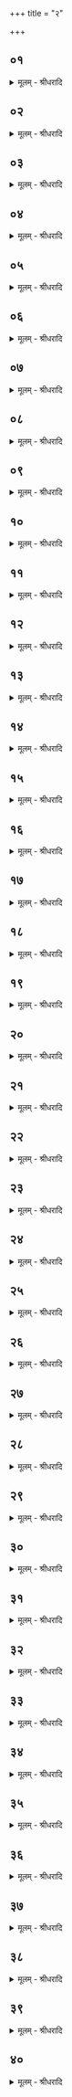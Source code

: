 +++
title = "२"

+++


## ०१
<details><summary>मूलम् - श्रीधरादि</summary>

प्राजापत्यं च᳘रका ऽआ᳘लभन्ते॥  
प्रजा᳘पतिरग्निं᳘ चि᳘त्वा ऽग्नि᳘रभवत्तद्य᳘देत᳘माल᳘भते त᳘दे᳘वाग्नेर᳘न्तं प᳘र्येती᳘ति[[!!]]॥
</details>

## ०२
<details><summary>मूलम् - श्रीधरादि</summary>

श्यामो᳘ भवति॥  
द्वया᳘नि वै᳘ श्याम᳘स्य लो᳘मानि शुक्ला᳘नि च कृष्णा᳘नि च द्वन्द्वं᳘ मिथुनं᳘ प्रज᳘ननं त᳘दस्य प्राजापत्य᳘ᳫँ᳘ रूपं᳘ तूपरो᳘ भवति तूपरो हि᳘ प्रजा᳘पतिः॥
</details>

## ०३
<details><summary>मूलम् - श्रीधरादि</summary>

तस्यै᳘कविᳫँ᳭शतिः सामिधेन्यः᳘॥  
(न्यो) द्वा᳘दश मा᳘साः प᳘ञ्च ऽर्त᳘वस्त्र᳘य ऽइमे᳘ लोका᳘ ऽअसा᳘वादित्य᳘ ऽएकविᳫँ᳭श᳘ ऽएष᳘ प्रजा᳘पतिः प्रजा᳘पतिरग्निर्या᳘वानग्निर्या᳘वत्यस्य मा᳘त्रा ता᳘वतै᳘वैनमेतत्स᳘मिन्द्धे॥
</details>

## ०४
<details><summary>मूलम् - श्रीधरादि</summary>

य᳘द्वेवै᳘कविᳫँ᳭शतिः॥  
(रे) एकविᳫँ᳭शो वै पु᳘रुषो द᳘श ह᳘स्त्या ऽअङ्गु᳘लयो द᳘श पा᳘द्या ऽआ᳘त्मैकविᳫँ᳭शः पु᳘रुषः प्रजा᳘पतिः प्रजा᳘पतिरग्निर्या᳘वानग्निर्या᳘वत्यस्य मा᳘त्रा ता᳘वतै᳘वैनमेतत्स᳘मिन्द्धे॥
</details>

## ०५
<details><summary>मूलम् - श्रीधरादि</summary>

(न्द्ध ऽ) उभ᳘यीर्गायत्री᳘श्च त्रिष्टु᳘भश्चा᳘न्वाह॥  
ता᳘सामुक्तो ब᳘न्धुरुक्त᳘म्वे᳘वान्वृच᳘ᳫँ᳘ हिरण्यगर्भ᳘वत्या ऽऽघारमा᳘घारयति प्रजा᳘पतिर्व्वै᳘ हिरण्यगर्भः᳘ प्रजा᳘पति᳘रग्निर्द्वा᳘दशा᳘प्रियस्ता᳘सामुक्तो ब᳘न्धुरुक्त᳘म्वे᳘वान्वृचं᳘ प्राजापत्यः᳘ पशुपुरोडाशो य᳘ ऽएव᳘ पशोर्ब᳘न्धुः स᳘ पुरोडा᳘शस्य द्वा᳘दशकपालो द्वा᳘दश मा᳘साः संव्वत्सरः᳘ संवत्सरः᳘ प्रजा᳘पतिः क᳘द्वत्यो याज्यानुवा᳘क्याः को हि᳘ प्रजा᳘पतिः॥
</details>

## ०६
<details><summary>मूलम् - श्रीधरादि</summary>

(र᳘) अ᳘थैतं᳘ व्वाय᳘वे नियु᳘त्वते॥  
शुक्लं᳘ तूपरमा᳘लभते प्रजा᳘पतिः प्रजाः᳘ सृ᳘ष्ट्वा ऽनु᳘व्यैक्षत तस्या᳘त्यानन्देन रे᳘तः प᳘रापत᳘त्सो ऽजः᳘ शुक्ल᳘स्तूपरो᳘ लप्सु᳘द्यभवद्र᳘सो[[!!]] वै रे᳘तो या᳘वानु वै र᳘सस्ता᳘वानात्मा तद्य᳘देत᳘माल᳘भते त᳘दे᳘वाग्नेर᳘न्तं प᳘र्येति शुक्लो᳘ भवति शुक्लᳫँ᳭ हि रे᳘तस्तूपरो᳘ भवति तूपरᳫँ᳭ हि रे᳘तो व्वाय᳘वे भवति प्राणो वै᳘ व्वायुर्नियु᳘त्वते[[!!]] भवत्युदानो वै᳘ नियु᳘तः प्राणोदाना᳘वे᳘वास्मिन्नेत᳘द्दधाति॥
</details>

## ०७
<details><summary>मूलम् - श्रीधरादि</summary>

य᳘द्वे᳘वैतं᳘ व्वाय᳘वे नियु᳘त्वते॥  
शुक्लं᳘ तूपर᳘माल᳘भते प्रजा᳘पतिं व्वि᳘स्रस्तं य᳘त्र देवाः᳘ सम᳘स्कुर्वन्त्स᳘ यो ऽस्मात्प्राणो᳘ मध्यत᳘ उद᳘क्रामत्त᳘मस्मिन्नेते᳘न पशु᳘ना ऽदधुस्त᳘थै᳘वास्मिन्नय᳘मेत᳘द्दधाति व्वाय᳘वे भवति प्राणो वै᳘ व्वायु᳘र्नियु᳘त्वते भवत्युदानो वै᳘ नियु᳘तः प्राणोदाना᳘वे᳘वास्मिन्नेत᳘द्दधाति शुक्लो᳘ भवति शुक्लो हि᳘ व्वायु᳘स्तूपरो᳘ भवति तूपरो हि᳘ व्वायुः॥
</details>

## ०८
<details><summary>मूलम् - श्रीधरादि</summary>

(स्त᳘) त᳘स्य सप्त᳘दश सामिधे᳘न्यः[[!!]]॥  
सप्तदशो वै᳘ संव्वत्सरो द्वा᳘दश मा᳘साः प᳘ञ्च ऽर्त᳘वः संव्वत्सरः᳘ प्रजा᳘पतिरग्निर्या᳘वानग्निर्या᳘वत्यस्य मा᳘त्रा ता᳘वतै᳘वैनमेतत्स᳘मिन्द्धे॥
</details>

## ०९
<details><summary>मूलम् - श्रीधरादि</summary>

य᳘द्वेव᳘ सप्त᳘दश॥  
सप्तदशो वै पु᳘रुषो द᳘श प्राणा᳘श्चत्वार्य᳘ङ्गान्यात्मा᳘ पञ्चदशो᳘ ग्रीवाः᳘ षोड᳘श्यः[[!!]] शि᳘रः सप्तदशं पु᳘रुषः प्रजा᳘पतिः प्रजा᳘पतिरग्निर्या᳘वानग्निर्या᳘वत्यस्य मा᳘त्रा ता᳘वतै᳘वैनमेतत्स᳘मिन्द्धे॥
</details>

## १०
<details><summary>मूलम् - श्रीधरादि</summary>

(न्द्ध ऽ) उभ᳘यीर्गायत्री᳘श्च त्रिष्टु᳘भश्चा᳘न्वाह॥  
ता᳘सामुक्तो ब᳘न्धुरुक्त᳘म्वेवान्वृचं द्वा᳘दशा᳘प्रियस्ता᳘सामुक्तो ब᳘न्धुरुक्त᳘म्वे᳘वान्वृचं᳘ प्राजापत्यः᳘ पशुपुरोडाशो᳘ ऽत्रो स का᳘म ऽउ᳘पाप्त ऽइ᳘ति ह स्माह मा᳘हित्थिर्यं च᳘रकाः प्राजापत्ये᳘ पशा᳘वाहुरि᳘ति॥
</details>

## ११
<details><summary>मूलम् - श्रीधरादि</summary>

य᳘द्वेव᳘ व्वाय᳘व्यः[[!!]] पशुर्भ᳘वति॥  
प्राजापत्यः᳘ पशुपुरोडा᳘शो ऽर्ध᳘ᳫँ᳘ ह प्रजा᳘पतेर्व्वायु᳘रर्धं᳘ प्रजा᳘पतिस्तद्य᳘दुभौ᳘ व्वाय᳘व्यौ स्या᳘तामुभौ᳘ वा प्राजापत्या᳘वर्ध᳘ᳫँ᳘ है᳘व्वास्य कृतᳫँ᳭ स्या᳘न्नार्धम᳘थ य᳘द्वाय᳘व्यः[[!!]] पशुर्भ᳘वति प्राजापत्यः᳘ पशुपुरोडाशस्ते᳘न है᳘वै᳘तᳫँ᳭ स᳘र्व्वं कृत्स्नं᳘ प्रजा᳘पतिᳫँ᳭ सं᳘स्करोति॥
</details>

## १२
<details><summary>मूलम् - श्रीधरादि</summary>

य᳘द्वेव᳘ व्वाय᳘व्यः[[!!]] पशुर्भ᳘वति॥  
प्राजापत्यः᳘ पशुपुरोडाशः᳘ प्रजा᳘पतिं व्वि᳘स्रस्तं य᳘त्र देवाः᳘ सम᳘स्कुर्वन्त्स᳘ यो ऽस्मात्प्राणो᳘ मध्यत᳘ ऽउद᳘क्रामत्त᳘मस्मिन्नेतेन पशु᳘ना ऽदधुर᳘थास्यैते᳘न पुरोडा᳘शेनात्मा᳘नᳫँ᳭[[!!]] स᳘मस्कुर्वन्त्स य᳘त्प्राजापत्यो भ᳘वति प्रजा᳘पति᳘र्ह्यात्मा द्वा᳘दशकपालो द्वा᳘दश मा᳘साः संव्वत्सरः᳘ संव्वत्सरः᳘ प्रजा᳘पतिः क᳘द्वत्यौ याज्यानुवा᳘क्ये को हि᳘ प्रजा᳘पतिः॥
</details>

## १३
<details><summary>मूलम् - श्रीधरादि</summary>

(स्त) तद्य᳘द्वपां᳘ पुर᳘स्ताज्जुहो᳘ति॥  
य᳘ ऽए᳘वायं᳘ पुर᳘स्तात्प्राणस्त᳘मस्मिन्नेत᳘द्दधात्य᳘थ य᳘देते᳘न मध्यतश्च᳘रन्ति मध्यतो᳘ ह्यय᳘मात्मा᳘ ऽथ[[!!]] य᳘द्धवि᳘षोप᳘रिष्टाच्च᳘रन्ति[[!!]] य᳘ ऽए᳘वाय᳘मुप᳘रिष्टात्प्राणस्त᳘मस्मिन्नेत᳘द्दधाति शुक्ल᳘वत्यो याज्यानुवा᳘क्याः स्युः शुक्लरूपा᳘णामु᳘पाप्त्यै नियु᳘त्वत्यो य᳘देव᳘ नियु᳘त्वद्रूपं तस्यो᳘पाप्त्यै॥
</details>

## १४
<details><summary>मूलम् - श्रीधरादि</summary>

त᳘दु वा᳘ ऽआहुः॥  
(र्व्व) व्वपा᳘या ऽएव᳘ शुक्ल᳘वत्यौ स्यातामेता᳘वद्वै᳘ पशौ᳘ शुक्लं य᳘द्वपा᳘ शुक्लवत्यौ नियुत्व᳘त्यौ ह᳘विषो य᳘देव᳘ नियु᳘त्वद्रूपं तस्यो᳘पाप्त्या ऽइ᳘ति॥
</details>

## १५
<details><summary>मूलम् - श्रीधरादि</summary>

य᳘द्वे᳘वैतं᳘ पशु᳘माल᳘भते॥  
(त ऽ) एत᳘स्मिन्ह पशौ स᳘र्व्वेषां पशूना᳘ᳫँ᳘ रूपं य᳘त्तूपरो᳘ लप्सुदी तत्पु᳘रुषस्य रूपं᳘ तूपरो हि᳘ लप्सुदी पु᳘रुषो य᳘त्तूपरः के᳘सरवांस्तद᳘श्वस्य रूपं᳘ तूपरो हि के᳘सरवान᳘श्वो य᳘दष्टा᳘शफस्तद्गो᳘ रूप᳘मष्टा᳘शफो हि गौर᳘थ य᳘दस्या᳘वेरिव शफास्तद᳘वे रूपं य᳘दजस्त᳘दज᳘स्य तद्य᳘देत᳘माल᳘भते ते᳘न है᳘वास्यैते स᳘र्व्वे पश᳘व ऽआ᳘लब्धा भवन्त्य᳘तो यतम᳘दस्य क᳘र्मोपक᳘ल्पेतैते᳘ वा प᳘ञ्च पश᳘व ऽएष᳘ वा प्राजापत्य᳘ ऽएष᳘ वा नियुत्वती᳘यः॥
</details>

## १६
<details><summary>मूलम् - श्रीधरादि</summary>

(स्तं᳘) तं᳘ पौर्णमास्यामा᳘लभेत॥  
(ता) अमावा᳘स्यायामा᳘लभेते᳘त्यु है᳘क ऽआहुरसौ वै᳘ चन्द्रः᳘ प्रजा᳘पतिः स᳘ एताᳫँ᳭ रा᳘त्रिमिह᳘ व्वसति तद्य᳘थोपति᳘ष्ठन्तमाल᳘भेतैवं तदि᳘ति॥
</details>

## १७
<details><summary>मूलम् - श्रीधरादि</summary>

तद्वै᳘ पौर्णमास्या᳘मे᳘व[[!!]]॥  
(वा) असौ वै᳘ चन्द्रः᳘ पशुस्तं᳘ देवाः᳘ पौर्णमास्यामा᳘लभन्ते य᳘त्रैनं देवा᳘ ऽआल᳘भन्ते त᳘देनमा᳘लभा ऽइ᳘ति त᳘स्मात्पौर्णमास्यां य᳘द्वेव᳘ पौर्णमास्यां᳘ पौर्णमासी᳘ ह वाव᳘ प्रथमा᳘ व्युवास त᳘स्माद्वेव᳘ पौर्णमास्याम्[[!!]]॥
</details>

## १८
<details><summary>मूलम् - श्रीधरादि</summary>

तद्वै᳘ फाल्गुन्या᳘मे᳘व[[!!]]॥  
(वै) एषा᳘ ह संव्वत्सर᳘स्य प्रथमा रा᳘त्रिर्य᳘त्फाल्गुनी᳘ पौर्णमासी यो᳘त्तरै᳘षोत्तमा या पू᳘र्व्वा मुखत᳘ ऽएव त᳘त्संव्वत्सरमा᳘लभते॥
</details>

## १९
<details><summary>मूलम् - श्रीधरादि</summary>

स वा᳘ ऽइ᳘ष्ट्वैव᳘ पौर्णमासेन[[!!]]॥  
(ना᳘) अ᳘थ पशुमा᳘लभेत पौर्णमासे᳘न वा ऽइ᳘न्द्रो व्वृत्रं᳘ पाप्मा᳘नᳫँ᳭ हत्वा᳘ ऽपहतपाप्मैतत्कर्मा᳘रभत त᳘थै᳘वैतद्य᳘जमानः पौर्णमासे᳘नैव᳘ वृत्रं᳘ पाप्मा᳘नᳫँ᳭ हत्वा᳘ ऽपहतपाप्मैतत्कर्मा᳘रभते॥
</details>

## २०
<details><summary>मूलम् - श्रीधरादि</summary>

तद्वा᳘ ऽउपाᳫँ᳭शु᳘ भवति॥  
(त्ये) एत᳘द्धैतैः᳘ प्रजा᳘पतिः पशु᳘भिः क᳘र्मेयेष तद्धात्रा᳘नद्धेवैवासा᳘निरुक्तमिव त᳘स्मादुपाᳫँ᳭शु॥
</details>

## २१
<details><summary>मूलम् - श्रीधरादि</summary>

य᳘द्वे᳘वोपाᳫँ᳭शु᳘॥  
प्राजापत्यं वा᳘ ऽएतत्क᳘र्म प्रजा᳘पति᳘ᳫँ᳘ ह्येते᳘न क᳘र्मणा ऽऽर᳘भते᳘ ऽनिरुक्तो वै᳘ प्रजा᳘पतिः॥
</details>

## २२
<details><summary>मूलम् - श्रीधरादि</summary>

(र्य᳘) य᳘द्वे᳘वोपाᳫँ᳭शु[[!!]]॥  
रे᳘तो वा ऽअ᳘त्र यज्ञ᳘ ऽउपाᳫँ᳭शु वै रे᳘तः सिच्यते व्वपा᳘ पशुपुरोडाशो᳘ हवि᳘रेता᳘वान्हि᳘ पशुः[[!!]]॥
</details>

## २३
<details><summary>मूलम् - श्रीधरादि</summary>

(र᳘) अ᳘ष्टकायामुखाᳫँ᳭ स᳘म्भरति॥  
प्राजापत्य᳘मेतद᳘हर्यद᳘ष्टका प्राजापत्य᳘मेतत्क᳘र्म य᳘दुखा᳘ प्राजापत्य᳘ ऽएव तद᳘हन्प्राजापत्यं क᳘र्म करोति॥
</details>

## २४
<details><summary>मूलम् - श्रीधरादि</summary>

य᳘द्वेवा᳘ष्टकायाम्॥  
(म्प᳘) प᳘र्व्वैत᳘त्संव्वत्सर᳘स्य यद᳘ष्टका प᳘र्व्वैत᳘दग्नेर्य᳘दुखा प᳘र्व्वण्येव तत्प᳘र्व्व करोति॥
</details>

## २५
<details><summary>मूलम् - श्रीधरादि</summary>

य᳘द्वेवा᳘ष्टकायाम्॥  
(म᳘) अ᳘ष्टका वा᳘ ऽउखा᳘ निधिर्द्वा᳘ ऽउद्धी᳘ तिर᳘श्ची रा᳘स्ना त᳘च्चतुश्च᳘तस्र ऽऊर्ध्वास्त᳘दष्टाव᳘ष्टकायामेव तद᳘ष्टकां करोति॥ [शतम् ३५००]
</details>

## २६
<details><summary>मूलम् - श्रीधरादि</summary>

(त्य) अमावा᳘स्यायां दीक्षते॥  
(ते ऽमा) अमावा᳘स्यायै वा ऽअ᳘धि यज्ञ᳘स्तायते य᳘तो यज्ञ᳘स्ताय᳘ते त᳘तो यज्ञं᳘ जनयानी᳘ति॥
</details>

## २७
<details><summary>मूलम् - श्रीधरादि</summary>

य᳘द्वे᳘वामावा᳘स्यायाᳫँ᳭॥  
रे᳘तो वा᳘ ऽएत᳘द्भूत᳘मात्मा᳘नᳫँ᳭ सिञ्चत्युखा᳘यां यो᳘नौ यद्दी᳘क्षते त᳘स्मा ऽएतं᳘ पुर᳘स्ताल्लोकं᳘ करोति य᳘द्दीक्षितो भ᳘वति तं᳘ कृतं᳘ लोक᳘मभि᳘ जायते त᳘स्मादाहुः कृतं᳘ लोकं पु᳘रुषो ऽभि᳘ जायत ऽइ᳘ति॥
</details>

## २८
<details><summary>मूलम् - श्रीधरादि</summary>

स यत्क᳘नीयः संव्वत्सरा᳘द्दीक्षितः स्या᳘त्॥  
(द) अलोका ऽइ᳘ष्टका ऽउ᳘पदध्यादि᳘ष्टका लोकान᳘तिरिच्येरन्न᳘थ यद्भू᳘यसो लोका᳘न्कृत्वे᳘ष्टका᳘ नानूपदध्या᳘ल्लोका ऽइ᳘ष्टका ऽअ᳘तिरिच्येरन्न᳘थ य᳘दमावा᳘स्यायां दीक्षि᳘त्वा ऽमावा᳘स्यायां क्रीणा᳘ति तद्या᳘वन्तमेव᳘ लोकं᳘ करो᳘ति ता᳘वतीरि᳘ष्टका ऽउ᳘पदधात्य᳘थास्यापूर्यमाणपक्षे स᳘र्व्वो ऽग्नि᳘श्चीयते॥
</details>

## २९
<details><summary>मूलम् - श्रीधरादि</summary>

त᳘दाहुः॥  
(र्य) यद्या᳘वत्य ऽएत᳘स्याग्नेरि᳘ष्टकास्ता᳘वन्ति क्र᳘ये ऽहोरात्रा᳘णि सम्प᳘द्यन्ते᳘ ऽथ या᳘न्यूर्द्ध्वा᳘नि क्रयाद᳘हानि कथ᳘मस्य ते᳘ लोका᳘ ऽअनू᳘पहिता भवन्ती᳘ति यद्वा᳘ ऽअमावा᳘स्यायां दीक्षि᳘त्वा ऽमावा᳘स्यायां क्रीणा᳘ति तद्या᳘वन्तमेव᳘ लोकं᳘ करो᳘ति ता᳘वतीरि᳘ष्टका ऽउ᳘पदधात्य᳘थ या᳘न्यूर्ध्वा᳘नि क्रयाद᳘हानि त᳘स्मिन्नवका᳘शे ऽध्वर्यु᳘रग्निं᳘ चिनोति᳘ क्वो हि᳘ चिनुयान्न᳘ च᳘ सो ऽवकाशः स्याद्या᳘वन्ति वै᳘ संव्वत्सर᳘स्याहोरात्रा᳘णि ता᳘वत्य ऽएत᳘स्याग्नेरि᳘ष्टका ऽउ᳘प च त्रयोदशो मा᳘सस्त्रयोदशो वा᳘ ऽएष मा᳘सो या᳘न्यूर्ध्वा᳘नि क्रयाद᳘हानि तद्या᳘ ऽअमू᳘स्त्रयोदश᳘स्य मास ऽइ᳘ष्टकास्ता᳘भिरस्य ते᳘ लोका᳘ ऽअनू᳘पहिता भवन्ति त᳘त्समा᳘ लोकाश्चे᳘ष्टकाश्च भवन्ति॥
</details>

## ३०
<details><summary>मूलम् - श्रीधरादि</summary>

(न्त्ये) एतद्वै᳘ यैव᳘ प्रथमा᳘ पौर्णमासी[[!!]]॥  
त᳘स्यां पशुमा᳘लभते या᳘ प्रथमा᳘ ऽष्टका त᳘स्यामुखाᳫँ᳭ स᳘म्भरति या᳘ प्रथ᳘मा ऽमावा᳘स्या त᳘स्यां दीक्षत ऽएतद्वै या᳘न्येव᳘ संव्वत्सर᳘स्य प्रथमान्य᳘हानि ता᳘न्यस्य तदा᳘रभते ता᳘नि च त᳘दाप्नोत्यथा᳘तः सम्प᳘देव[[!!]]॥
</details>

## ३१
<details><summary>मूलम् - श्रीधरादि</summary>

त᳘दाहुः॥  
कथ᳘मस्यैतत्क᳘र्म संव्वत्सर᳘मग्नि᳘माप्नो᳘ति कथ᳘ᳫँ᳘ संव्वत्सरे᳘णा ऽग्नि᳘ना स᳘म्पद्यत ऽइ᳘त्येते᳘षां वै᳘ पञ्चानां᳘ पशूनां च᳘तुर्विᳫँ᳭शतिः सामिधे᳘न्यो द्वा᳘दशा᳘प्रियस्तत्ष᳘ट्त्रिᳫँ᳭शदे᳘कादशानुयाजा ऽए᳘कादशोपय᳘जस्त᳘दष्टा᳘पञ्चाशत्॥
</details>

## ३२
<details><summary>मूलम् - श्रीधरादि</summary>

(त्त᳘) त᳘तो᳘ या ऽष्टा᳘चत्वारिᳫँ᳭श᳘त्॥  
(त्सा) सा ऽष्टा᳘चत्वारिᳫँ᳭शदक्षरा ज᳘गतीयं वै ज᳘गत्यस्या᳘ᳫँ᳘ हीदᳫँ᳭ स᳘र्व्वं ज᳘गदिय᳘मु वा᳘ ऽअग्नि᳘रस्यै हि स᳘र्व्वो ऽग्नि᳘श्चीय᳘ते या᳘वानग्निर्या᳘वत्यस्य मा᳘त्रा ता᳘वत्त᳘द्भवति॥
</details>

## ३३
<details><summary>मूलम् - श्रीधरादि</summary>

य᳘द्वे᳘वाष्टा᳘चत्वारिᳫँ᳭शत्॥  
(द) अष्टा᳘चत्वारिᳫँ᳭शदक्षरा वै ज᳘गती ज᳘गती स᳘र्व्वाणि च्छ᳘न्दाᳫँ᳭सि स᳘र्व्वाणि च्छ᳘न्दाᳫँ᳭सि प्रजा᳘पतिः प्रजा᳘पतिरग्निर्या᳘वानग्निर्या᳘वत्यस्य मा᳘त्रा ता᳘वत्त᳘द्भवति॥
</details>

## ३४
<details><summary>मूलम् - श्रीधरादि</summary>

(त्य᳘) अ᳘थ या᳘नि द᳘श॥  
सा द᳘शाक्षरा व्विरा᳘ड्विरा᳘डग्निर्द᳘श दि᳘शो दि᳘शो ऽग्निर्द᳘श प्राणाः᳘ प्राणा᳘ ऽअग्निर्या᳘वानग्निर्या᳘वत्यस्य मा᳘त्रा ता᳘वत्त᳘द्भवति॥
</details>

## ३५
<details><summary>मूलम् - श्रीधरादि</summary>

व्वपा᳘ पशुपुरोडाशः[[!!]]॥  
(स्त᳘) त᳘त्षष्टिः᳘ षष्टिर्मा᳘सस्याहोरात्रा᳘णि तन्मासमा᳘प्नोति[[!!]] मा᳘स ऽआप्त᳘ ऽऋतु᳘माप्नोत्यृतुः᳘ संवत्सरं त᳘त्संवत्सर᳘मग्नि᳘माप्नोति ये᳘ च संव्वत्सरे᳘ का᳘मा ऽअ᳘थ यद᳘तो ऽन्यद्य᳘देव᳘ संवत्सरे᳘ ऽन्नं तत्तत्[[!!]]॥
</details>

## ३६
<details><summary>मूलम् - श्रीधरादि</summary>

(द᳘) अ᳘थैत᳘स्य प्रजापत्यस्य[[!!]]॥  
(स्यै᳘) ए᳘कविᳫँ᳭शतिः सामिधे᳘न्यो द्वादशा᳘प्रियस्तत्त्र᳘यस्त्रिᳫँ᳭शदे᳘कादशानुयाजा ऽए᳘कादशोपय᳘जस्तत्प᳘ञ्चपञ्चाशद्वपा᳘ पशुपुरोडाशो᳘ हविस्त᳘दष्टा᳘पञ्चाशत्स᳘ यो ऽष्टा᳘पञ्चाशति कामो᳘ ऽत्रैव त᳘माप्नोति द्वा᳘वाघारौ त᳘त्षष्टिः स यः᳘ षष्ठ्यां कामो᳘ ऽत्रैव[[!!]] त᳘माप्नोत्य᳘थ यद᳘तो ऽन्यद्य᳘देवं᳘ संव्वत्सरे᳘ ऽन्नं तत्तत्[[!!]]॥
</details>

## ३७
<details><summary>मूलम् - श्रीधरादि</summary>

(द᳘) अ᳘थैत᳘स्य नियुत्वती᳘यस्य॥  
सप्त᳘दश सामिधे᳘न्यो द्वादशा᳘प्रियस्तदे᳘कान्न᳘ त्रिᳫँ᳭शदे᳘कादशानुयाजा ऽए᳘कादशोपय᳘जस्तदे᳘कपञ्चाशद्वपा᳘ पशुपुरोडाशो᳘ हविस्तच्च᳘तुष्पञ्चाशद्द्वा᳘वाघारौ द्वौ᳘ स्विष्टकृ᳘तौ त᳘दष्टा᳘पञ्चाशत्स᳘ यो ऽष्टा᳘पञ्चाशति कामो᳘ ऽत्रैव त᳘माप्नोति व्व᳘नस्प᳘तिश्च व्वसाहोम᳘श्च त᳘त्षष्टिः स यः᳘ षष्ट्यां कामो᳘ ऽत्रैव त᳘माप्नोत्य᳘थ यद᳘तो ऽन्यद्य᳘देव᳘ संव्वत्सरे᳘ ऽन्नं तत्त᳘देव᳘मु हास्यैतत्क᳘र्म संव्वत्सर᳘मग्नि᳘माप्नो᳘त्येव᳘ᳫँ᳘ संव्वत्सरे᳘णाग्नि᳘ना स᳘म्पद्यते॥
</details>

## ३८
<details><summary>मूलम् - श्रीधरादि</summary>

त᳘दाहुः᳘॥  
(र्नै) नैत᳘स्य पशोः᳘ समिष्टयजू᳘ᳫँ᳘षि जुहुयान्न᳘ त्दृदयशूले᳘नावभृथ᳘मभ्य᳘वेयादारम्भो वा᳘ ऽए᳘षो ऽग्नेः᳘ पशु᳘र्व्यवसर्गो᳘ देव᳘तानाᳫँ᳭ समिष्टयजू᳘ᳫँ᳘षि᳘ स᳘ᳫँ᳘स्था ऽवभृथो ने᳘दारम्भे᳘ देव᳘ता व्यवसृजा᳘नि ने᳘द्यज्ञ᳘ᳫँ᳘ सᳫँ᳭स्थाप᳘यानी᳘ति स वै स᳘मेव᳘ स्थापयेदेते᳘न पशु᳘नेष्ट्वा त᳘त्प्रजा᳘पतिरपश्यद्य᳘थैत᳘स्याग्नेर᳘न्तं न᳘ पर्यैत्त᳘स्मात्स᳘ᳫँ᳘स्थापयेद्य᳘द्वेव᳘ सᳫँ᳭स्थाप᳘यति प्राण᳘ ऽएष᳘ पशुस्त᳘स्य य᳘दन्तरिया᳘त्प्राण᳘स्य त᳘दन्त᳘रियाद्य᳘दु वै᳘ प्राण᳘स्यान्तरियात्त᳘त ऽएवं᳘ म्रियेत त᳘स्मात्स᳘मेव᳘ स्थापयेदथा᳘तो व्रता᳘नामेव᳘॥
</details>

## ३९
<details><summary>मूलम् - श्रीधरादि</summary>

त᳘दाहुः॥  
(र्नै) नैते᳘न पशु᳘ने᳘ष्ट्वोप᳘रि शयीत न᳘ माᳫँ᳭स᳘मश्नीयान्न᳘ मिथुनमु᳘पेयात्पूर्व्वदीक्षा वा᳘ ऽएष᳘ पशुर᳘नवकॢप्तं वै तद्य᳘द्दीक्षित᳘ ऽउप᳘रि श᳘यीत य᳘न्माᳫँ᳭स᳘मश्नीयाद्य᳘न्मिथुन᳘मेपेयादि᳘ति ने᳘त्त्वे᳘वैषा᳘ दीक्षा᳘ नेव हि मे᳘खला᳘ ऽस्ति न᳘ कृष्णाजिनमि᳘ष्टकां वा᳘ ऽएतां᳘ कुरुते त᳘स्मादु का᳘ममे᳘वोप᳘रि शयीतैत᳘दु स᳘र्व्वम᳘न्नं य᳘देते᳘ पश᳘वस्त᳘दस्या᳘त्राप्तमा᳘रब्धं भवति तद्या᳘नि का᳘नि चा ऽम᳘धुनो᳘ ऽशनानि ते᳘षामस्य स᳘र्व्वेषां कामाशनं य᳘दि ल᳘भेत मिथुनं तु नो᳘पेयात्पुरा᳘ मैत्रावरुण्यै᳘ पय᳘स्यायै त᳘स्योप᳘रि ब᳘न्धुः॥
</details>

## ४०
<details><summary>मूलम् - श्रीधरादि</summary>

(स्त᳘) त᳘दाहुः॥  
(र्द) दद्या᳘देत᳘स्मिन्यज्ञे द᳘क्षिणां ने᳘न्मे ऽयं᳘ य᳘ज्ञो ऽदक्षिणो᳘ ऽसद्ब्रह्म᳘ण ऽआदिष्टदक्षिणां᳘ दद्याद्ब्रह्मा वै स᳘र्व्वा यज्ञस्त᳘दस्य स᳘र्व्वो यज्ञो᳘ भिषज्यितो᳘ भवती᳘ति न त᳘था कुर्यादि᳘ष्टकां वा᳘ ऽएतां᳘ कुरुते तद्यथे᳘ष्टकायामिष्टकायां दद्या᳘त्तादृक्त᳘दमू᳘र्ह्येव᳘ दद्याद्य᳘दस्योपक᳘ल्पेत॥
</details>